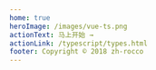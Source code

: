 ```yaml
---
home: true
heroImage: /images/vue-ts.png
actionText: 马上开始 →
actionLink: /typescript/types.html
footer: Copyright © 2018 zh-rocco
---
```

